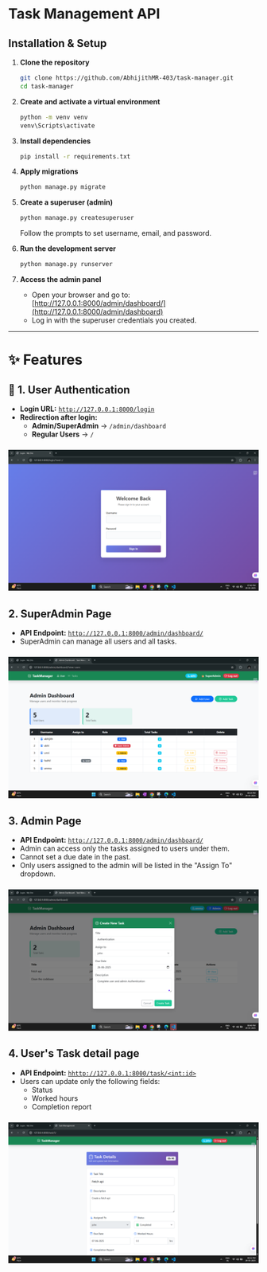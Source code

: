# Task Management API

## Installation & Setup

1. **Clone the repository**
   ```sh
   git clone https://github.com/AbhijithMR-403/task-manager.git
   cd task-manager
   ```

2. **Create and activate a virtual environment**
   ```sh
   python -m venv venv
   venv\Scripts\activate
   ```

3. **Install dependencies**
   ```sh
   pip install -r requirements.txt
   ```

4. **Apply migrations**
   ```sh
   python manage.py migrate
   ```

5. **Create a superuser (admin)**
   ```sh
   python manage.py createsuperuser
   ```
   Follow the prompts to set username, email, and password.

6. **Run the development server**
   ```sh
   python manage.py runserver
   ```

7. **Access the admin panel**
   - Open your browser and go to: [http://127.0.0.1:8000/admin/dashboard/](http://127.0.0.1:8000/admin/dashboard)
   - Log in with the superuser credentials you created.
---


# ✨ Features

## 🔐 1. User Authentication

- **Login URL:** [`http://127.0.0.1:8000/login`](http://127.0.0.1:8000/login)  
- **Redirection after login:**
  - **Admin/SuperAdmin** → `/admin/dashboard`
  - **Regular Users** → `/`
### ![alt text](static/image/image.png)


## 2. SuperAdmin Page
- **API Endpoint:** [`http://127.0.0.1:8000/admin/dashboard/`](http://127.0.0.1:8000/admin/dashboard/)
- SuperAdmin can manage all users and all tasks.
### ![alt text](static/image/image-1.png)

## 3. Admin Page
- **API Endpoint:** [`http://127.0.0.1:8000/admin/dashboard/`](http://127.0.0.1:8000/admin/dashboard/)
- Admin can access only the tasks assigned to users under them.
- Cannot set a due date in the past.
- Only users assigned to the admin will be listed in the "Assign To" dropdown.
### ![alt text](static/image/image-2.png)

## 4. User's Task detail page
- **API Endpoint:** [`hhttp://127.0.0.1:8000/task/<int:id>`](http://127.0.0.1:8000/task/<int:id>)
- Users can update only the following fields:
  - Status
  - Worked hours
  - Completion report
### ![alt text](static/image/image-3.png)